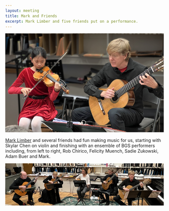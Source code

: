 ```yaml
---
layout: meeting
title: Mark and Friends
excerpt: Mark Limber and five friends put on a performance.
---
```

![SkyMark](/pics/20250331-SkyMark_4968c.jpg)

[Mark Limber](https://www.facebook.com/marklimbermusic/) and several friends had fun making music for us,
starting with Skylar Chen on violin and finishing with
an ensemble of BGS performers including, from left to right,
Rob Chirico, Felicity Muench, Sadie Zukowski, Adam Buer and Mark.

![Quintet](/pics/20250331-ensemble_4980b.jpg)
